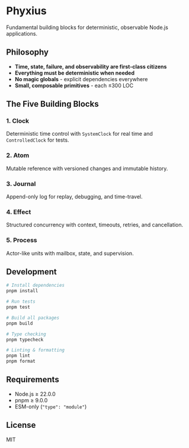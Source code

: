 # Phyxius

Fundamental building blocks for deterministic, observable Node.js applications.

## Philosophy

- **Time, state, failure, and observability are first-class citizens**
- **Everything must be deterministic when needed**
- **No magic globals** - explicit dependencies everywhere
- **Small, composable primitives** - each ≤300 LOC

## The Five Building Blocks

### 1. Clock

Deterministic time control with `SystemClock` for real time and `ControlledClock` for tests.

### 2. Atom

Mutable reference with versioned changes and immutable history.

### 3. Journal

Append-only log for replay, debugging, and time-travel.

### 4. Effect

Structured concurrency with context, timeouts, retries, and cancellation.

### 5. Process

Actor-like units with mailbox, state, and supervision.

## Development

```bash
# Install dependencies
pnpm install

# Run tests
pnpm test

# Build all packages
pnpm build

# Type checking
pnpm typecheck

# Linting & formatting
pnpm lint
pnpm format
```

## Requirements

- Node.js ≥ 22.0.0
- pnpm ≥ 9.0.0
- ESM-only (`"type": "module"`)

## License

MIT
